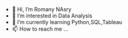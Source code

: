 - 👋 Hi, I’m Romany NAsry
- 👀 I’m interested in Data Analysis
- 🌱 I’m currently learning Python,SQL,Tableau
- 📫 How to reach me ...


<!---
Data Analyst graduating from FWD  UDACITY Challenging,Professional and advanced Data Analysis Scholarship
Vet Doctor graduate from the faculty of veterinary medicine Assuit university 2013

--->
